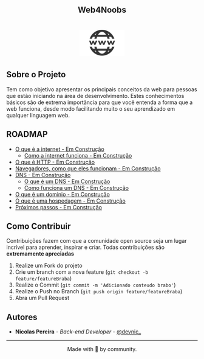 <!-- Title -->
<h2 align="center">Web4Noobs</h2>

<p align="center">
  <h1 align="center"><img src="./assets/logo.png" alt="Imagem da linguagem" width="120"></h1>
</p>    
 <!-- ABOUT THE PROJECT -->

## Sobre o Projeto
Tem como objetivo apresentar os principais conceitos da web para pessoas que estão iniciando na área de desenvolvimento. 
Estes conhecimentos básicos são de extrema importância para que você entenda a forma que a web funciona, desde modo
facilitando muito o seu aprendizado em qualquer linguagem web.

<!-- ROADMAP OF PROJECT -->

## ROADMAP

- [O que é a internet - Em Construção](link-primeira-parte)
  - [Como a internet funciona - Em Construção](link-segunda-parte)
- [O que é HTTP - Em Construção](link-terceira-parte)
- [Navegadores, como que eles funcionam - Em Construção](link-quarta-parte)
- [DNS - Em Construção](link-quinta-parte)
  - [O que é um DNS - Em Construção](link-sub-conteudo)
  - [Como funciona um DNS - Em Construção](link-sub-conteudo)
- [O que é um dominio - Em Construção](link-sexta-parte)
- [O que é uma hospedagem - Em Construção](link-sétima-parte)
- [Próximos passos - Em Construção](link-oitava-parte)
  
  
<!-- CONTRIBUTING -->

## Como Contribuir

Contribuições fazem com que a comunidade open source seja um lugar incrível para aprender, inspirar e criar. Todas contribuições
são **extremamente apreciadas**

1. Realize um Fork do projeto
2. Crie um branch com a nova feature (`git checkout -b feature/featureBraba`)
3. Realize o Commit (`git commit -m 'Adicionado conteudo brabo'`)
4. Realize o Push no Branch (`git push origin feature/featureBraba`)
5. Abra um Pull Request

## Autores

- **Nicolas Pereira** - _Back-end Developer_ - [@devnic_](https://twitter.com/devnic_)

---
<p align="center">Made with 💜 by community.</p> 
